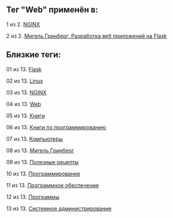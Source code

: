 ## Тег "Web" применён в:

1 из 2. [NGINX](../Компьютеры%20и%20софт/Программы/Nginx.md)

2 из 2. [Мигель Гринберг, Разработка веб приложений на Flask](../Книги/Программирование/Мигель%20Гринберг%20-%20Разработка%20веб%20приложений%20на%20Flask.md)

## Близкие теги:

01 из 13. [Flask](./Flask.md)

02 из 13. [Linux](./Linux.md)

03 из 13. [NGINX](./NGINX.md)

04 из 13. [Web](./Web.md)

05 из 13. [Книги](./Книги.md)

06 из 13. [Книги по программированию](./Книги%20по%20программированию.md)

07 из 13. [Компьютеры](./Компьютеры.md)

08 из 13. [Мигель Гринберг](./Мигель%20Гринберг.md)

09 из 13. [Полезные рецепты](./Полезные%20рецепты.md)

10 из 13. [Программирование](./Программирование.md)

11 из 13. [Программное обеспечение](./Программное%20обеспечение.md)

12 из 13. [Программы](./Программы.md)

13 из 13. [Системное администрирование](./Системное%20администрирование.md)

